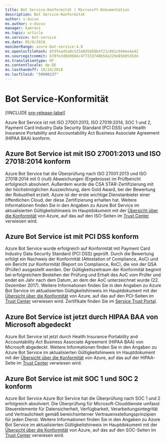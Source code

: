 ```yaml
---
title: Bot Service-Konformität | Microsoft-Dokumentation
description: Bot Service-Konformität
author: v-ducvo
ms.author: v-ducvo
manager: kamrani
ms.topic: article
ms.service: bot-service
ms.date: 05/9/2018
monikerRange: azure-bot-service-4.0
ms.openlocfilehash: 8fdfea45a9c52548d5d50b4f21c861c049ee4a42
ms.sourcegitcommit: b78fe3d8dd604c4f7233740658a229e85b8535dd
ms.translationtype: HT
ms.contentlocale: de-DE
ms.lasthandoff: 10/24/2018
ms.locfileid: "50000237"
---
```

# <a name="bot-service-compliance"></a>Bot Service-Konformität

[!INCLUDE [pre-release-label](../includes/pre-release-label.md)]

Azure Bot Service ist mit ISO 27001:2013, ISO 27019:2014, SOC 1 und 2, Payment Card Industry Data Security Standard (PCI DSS) und Health Insurance Portability and Accountability Act Business Associate Agreement (HIPAA BAA) konform.

## <a name="azure-bot-service-is-compliant-with-iso-270012013-and-iso-270182014"></a>Azure Bot Service ist mit ISO 27001:2013 und ISO 27018:2014 konform 
Azure Bot Service hat die Überprüfung nach ISO 27001:2013 und ISO 27018:2014 mit 0 (null) Abweichungen (Ergebnisse) im Prüfbericht erfolgreich absolviert. Außerdem wurde die CSA STAR-Zertifizierung mit der höchstmöglichen Auszeichnung, dem Gold Award, bei der Bewertung der Robustheit erzielt.  Azure ist der erste wichtige Dienstanbieter einer öffentlichen Cloud, der diese Zertifizierung erhalten hat. Weitere Informationen finden Sie in den Angaben zu Azure Bot Service im aktualisierten Gültigkeitshinweis im Hauptdokument mit der [Übersicht über die Konformität](https://gallery.technet.microsoft.com/Overview-of-Azure-c1be3942) von Azure, auf das auf den ISO-Seiten im [Trust Center](https://www.microsoft.com/en-us/trustcenter/compliance/iso-iec-27001) verwiesen wird.  
 
## <a name="azure-bot-service-is-compliant-with-pci-dss"></a>Azure Bot Service ist mit PCI DSS konform
Azure Bot Service wurde erfolgreich auf Konformität mit Payment Card Industry Data Security Standard (PCI DSS) geprüft. Durch die Bewertung erfolgt ein Nachweis der Konformität (Attestation of Compliance, AoC) und ein Bericht zur Konformität (Report on Compliance, RoC), die von der QSA (Prüfer) ausgestellt werden. Der Gültigkeitszeitraum der Konformität beginnt bei erfolgreichem Bestehen der Prüfung und Erhalt des AoC vom Prüfer und endet ein Jahr nach dem Datum, an dem der AoC unterzeichnet wurde (22. Dezember 2017). Weitere Informationen finden Sie in den Angaben zu Azure Bot Service im aktualisierten Gültigkeitshinweis im Hauptdokument mit der [Übersicht über die Konformität](https://gallery.technet.microsoft.com/Overview-of-Azure-c1be3942) von Azure, auf das auf den PCI-Seiten im [Trust Center](https://www.microsoft.com/en-us/trustcenter/compliance/iso-iec-27001) verwiesen wird.  Zertifikate finden Sie im [Service Trust Portal](https://servicetrust.microsoft.com/).
 
## <a name="azure-bot-service-is-now-covered-under-microsofts-hipaa-baa"></a>Azure Bot Service ist jetzt durch HIPAA BAA von Microsoft abgedeckt
Azure Bot Service ist jetzt durch Health Insurance Portability and Accountability Act Business Associate Agreement (HIPAA BAA) von Microsoft abgedeckt. Weitere Informationen finden Sie in den Angaben zu Azure Bot Service im aktualisierten Gültigkeitshinweis im Hauptdokument mit der [Übersicht über die Konformität](https://gallery.technet.microsoft.com/Overview-of-Azure-c1be3942) von Azure, auf das auf der HIPAA-Seite im [Trust Center](https://www.microsoft.com/en-us/TrustCenter/Compliance/HIPAA) verwiesen wird.  


## <a name="azure-bot-service-is-compliant-with-soc-1-and-soc-2"></a>Azure Bot Service ist mit SOC 1 und SOC 2 konform 
Azure Bot Service Azure Bot Service hat die Überprüfung nach SOC 1 und 2 erfolgreich absolviert. Die Überprüfung für Microsoft-Clouddienste umfasst Steuerelemente für Datensicherheit, Verfügbarkeit, Verarbeitungsintegrität und Vertraulichkeit gemäß bereichsinterner Vertrauensstellungsprinzipien für jeden Dienst. Weitere Informationen finden Sie in den Angaben zu Azure Bot Service im aktualisierten Gültigkeitshinweis im Hauptdokument mit der [Übersicht über die Konformität](https://gallery.technet.microsoft.com/Overview-of-Azure-c1be3942) von Azure, auf das auf den SOC-Seiten im [Trust Center](https://www.microsoft.com/en-us/trustcenter/compliance/iso-iec-27001) verwiesen wird.  
 
